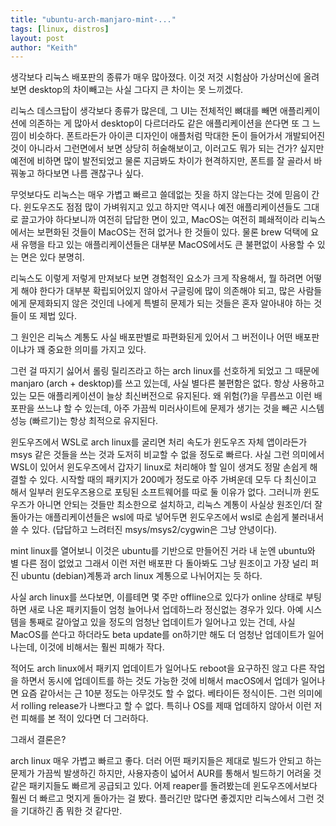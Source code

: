 ```yaml
---
title: "ubuntu-arch-manjaro-mint-..."
tags: [linux, distros]
layout: post
author: "Keith"
---
```


생각보다 리눅스 배포판의 종류가 매우 많아졌다. 이것 저것 시험삼아 가상머신에 올려보면 desktop의 차이빼고는 사실 그다지 큰 차이는 못 느끼겠다.

리눅스 데스크탑이 생각보다 종류가 많은데, 그 UI는 전체적인 뼈대를 빼면 애플리케이션에 의존하는 게 많아서 desktop이 다르더라도 같은 애플리케이션을 쓴다면 또 그 느낌이 비슷하다. 폰트라든가 아이콘 디자인이 애플처럼 막대한 돈이 들어가서 개발되어진 것이 아니라서 그런면에서 보면 상당히 허술해보이고, 이러고도 뭐가 되는 건가? 싶지만 예전에 비하면 많이 발전되었고 물론 지금봐도 차이가 현격하지만, 폰트를 잘 골라서 바꿔놓고 하다보면 나름 괜찮구나 싶다. 

무엇보다도 리눅스는 매우 가볍고 빠르고 쓸데없는 짓을 하지 않는다는 것에 믿음이 간다. 윈도우즈도 점점 많이 가벼워지고 있고 하지만 역시나 예전 애플리케이션들도 그대로 끌고가야 하다보니까 여전히 답답한 면이 있고, MacOS는 여전히 폐쇄적이라 리눅스에서는 보편화된 것들이 MacOS는 전혀 없거나 한 것들이 있다. 물론 brew 덕택에 요새 유행을 타고 있는 애플리케이션들은 대부분 MacOS에서도 큰 불편없이 사용할 수 있는 면은 있다 분명히.

리눅스도 이렇게 저렇게 만져보다 보면 경험적인 요소가 크게 작용해서, 뭘 하려면 어떻게 해야 한다가 대부분 확립되어있지 않아서 구글링에 많이 의존해야 되고, 많은 사람들에게 문제화되지 않은 것인데 나에게 특별히 문제가 되는 것들은 혼자 알아내야 하는 것들이 또 제법 있다.

그 원인은 리눅스 계통도 사실 배포판별로 파편화된게 있어서 그 버전이나 어떤 배포판이냐가 꽤 중요한 의미를 가지고 있다. 

그런 걸 따지기 싫어서 롤링 릴리즈라고 하는 arch linux를 선호하게 되었고 그 때문에 manjaro (arch + desktop)를 쓰고 있는데, 사실 별다른 불편함은 없다. 항상 사용하고 있는 모든 애플리케이션이 늘상 최신버전으로 유지된다. 왜 위험(?)을 무릅쓰고 이런 배포판을 쓰느냐 할 수 있는데, 아주 가끔씩 미러사이트에 문제가 생기는 것을 빼곤 시스템 성능 (빠르기)는 항상 최적으로 유지된다. 

윈도우즈에서 WSL로 arch linux를 굴리면 처리 속도가 윈도우즈 자체 앱이라든가 msys 같은 것들을 쓰는 것과 도저히 비교할 수 없을 정도로 빠르다. 사실 그런 의미에서 WSL이 있어서 윈도우즈에서 갑자기 linux로 처리해야 할 일이 생겨도 정말 손쉽게 해결할 수 있다. 시작할 때의 패키지가 200메가 정도로 아주 가벼운데 모두 다 최신이고 해서 일부러 윈도우즈용으로 포팅된 소프트웨어를 따로 둘 이유가 없다. 그러니까 윈도우즈가 아니면 안되는 것들만 최소한으로 설치하고, 리눅스 계통이 사실상 원조인/더 잘 돌아가는 애플리케이션들은 wsl에 따로 넣어두면 윈도우즈에서 wsl로 손쉽게 불러내서 쓸 수 있다. (답답하고 느려터진 msys/msys2/cygwin은 그냥 안녕이다).

mint linux를 열어보니 이것은 ubuntu를 기반으로 만들어진 거라 내 눈엔 ubuntu와 별 다른 점이 없었고 그래서 이런 저런 배포판 다 돌아봐도 그냥 원조이고 가장 널리 퍼진 ubuntu (debian)계통과 arch linux 계통으로 나뉘어지는 듯 하다.

사실 arch linux를 쓰다보면, 이를테면 몇 주만 offline으로 있다가 online 상태로 부팅하면 새로 나온 패키지들이 엄청 늘어나서 업데하느라 정신없는 경우가 있다. 아예 시스템을 통째로 갈아엎고 있을 정도의 엄청난 업데이트가 일어나고 있는 건데, 사실 MacOS를 쓴다고 하더라도 beta update를 on하기만 해도 더 엄청난 업데이트가 일어나는데, 이것에 비해서는 훨씬 피해가 작다. 

적어도 arch linux에서 패키지 업데이트가 일어나도 reboot을 요구하진 않고 다른 작업을 하면서 동시에 업데이트를 하는 것도 가능한 것에 비해서 macOS에서 업데가 일어나면 요즘 같아서는 근 10분 정도는 아무것도 할 수 없다. 베타이든 정식이든. 그런 의미에서 rolling release가 나쁘다고 할 수 없다. 특히나 OS를 제때 업데하지 않아서 이런 저런 피해를 본 적이 있다면 더 그러하다.

그래서 결론은?

arch linux 매우 가볍고 빠르고 좋다. 더러 어떤 패키지들은 제대로 빌드가 안되고 하는 문제가 가끔씩 발생하긴 하지만, 사용자층이 넓어서 AUR를 통해서 빌드하기 어려울 것 같은 패키지들도 빠르게 공급되고 있다. 어제 reaper를 돌려봤는데 윈도우즈에서보다 훨씬 더 빠르고 멋지게 돌아가는 걸 봤다. 플러긴만 많다면 좋겠지만 리눅스에서 그런 것을 기대하긴 좀 뭐한 것 같다만.